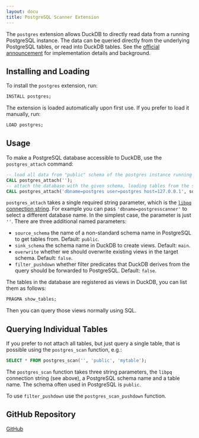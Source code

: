 ```yaml
---
layout: docu
title: PostgreSQL Scanner Extension
---
```


The `postgres` extension allows DuckDB to directly read data from a running PostgreSQL instance. The data can be queried directly from the underlying PostgreSQL tables, or read into DuckDB tables. See the [official announcement](/2022/09/30/postgres-scanner) for implementation details and background.

## Installing and Loading

To install the `postgres` extension, run:

```sql
INSTALL postgres;
```

The extension is loaded automatically upon first use. If you prefer to load it manually, run:

```sql
LOAD postgres;
```

## Usage

To make a PostgreSQL database accessible to DuckDB, use the `postgres_attach` command:

```sql
-- load all data from "public" schema of the postgres instance running on localhost into the schema "main"  
CALL postgres_attach('');
-- attach the database with the given schema, loading tables from the source schema "public" into the target schema "abc"
CALL postgres_attach('dbname=postgres user=postgres host=127.0.0.1', source_schema = 'public', sink_schema = 'abc');
```

`postgres_attach` takes a single required string parameter, which is the [`libpq` connection string](https://www.postgresql.org/docs/current/libpq-connect.html#LIBPQ-CONNSTRING). For example you can pass `'dbname=postgresscanner'` to select a different database name. In the simplest case, the parameter is just `''`. There are three additional named parameters:

* `source_schema` the name of a non-standard schema name in PostgreSQL to get tables from. Default: `public`.
* `sink_schema` the schema name in DuckDB to create views. Default: `main`.
* `overwrite` whether we should overwrite existing views in the target schema. Default: `false`.
* `filter_pushdown` whether filter predicates that DuckDB derives from the query should be forwarded to PostgreSQL. Default: `false`.


The tables in the database are registered as views in DuckDB, you can list them as follows:

```sql
PRAGMA show_tables;
```

Then you can query those views normally using SQL.

## Querying Individual Tables

If you prefer to not attach all tables, but just query a single table, that is possible using the `postgres_scan` function, e.g.:

```sql
SELECT * FROM postgres_scan('', 'public', 'mytable');
```

The `postgres_scan` function takes three string parameters, the `libpq` connection string (see above), a PostgreSQL schema name and a table name. The schema often used in PostgreSQL is `public`.

To use `filter_pushdown` use the `postgres_scan_pushdown` function.

## GitHub Repository

[<span class="github">GitHub</span>](https://github.com/duckdb/postgres_scanner)
